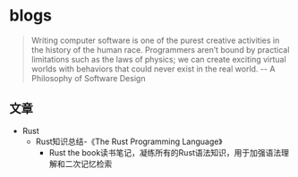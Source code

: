 # blogs

>Writing computer software is one of the purest creative activities in the history of the human race. Programmers aren’t bound by practical limitations such as the laws of physics; we can create exciting virtual worlds with behaviors that could never exist in the real world. -- A Philosophy of Software Design

## 文章

* Rust
  * Rust知识总结-《The Rust Programming Language》
    * Rust the book读书笔记，凝练所有的Rust语法知识，用于加强语法理解和二次记忆检索
